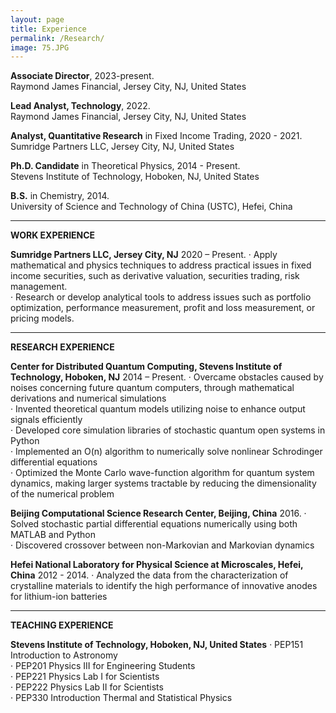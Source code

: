 ```yaml
---
layout: page
title: Experience
permalink: /Research/
image: 75.JPG
---
```


**Associate Director**, 2023-present.    
Raymond James Financial, Jersey City, NJ, United States

**Lead Analyst, Technology**, 2022.    
Raymond James Financial, Jersey City, NJ, United States

**Analyst, Quantitative Research** in Fixed Income Trading, 2020 - 2021.    
Sumridge Partners LLC, Jersey City, NJ, United States

**Ph.D. Candidate** in Theoretical Physics, 2014 - Present.    
Stevens Institute of Technology, Hoboken, NJ, United States

**B.S.** in Chemistry, 2014.    
University of Science and Technology of China (USTC), Hefei, China


****
**WORK EXPERIENCE**

**Sumridge Partners LLC, Jersey City, NJ** 2020 – Present.
· Apply mathematical and physics techniques to address practical issues in fixed income securities, such as derivative valuation, securities trading, risk management.    
· Research or develop analytical tools to address issues such as portfolio optimization, performance measurement, profit and loss measurement, or pricing models.


****
**RESEARCH EXPERIENCE**

**Center for Distributed Quantum Computing, Stevens Institute of Technology, Hoboken, NJ** 2014 – Present.
· Overcame obstacles caused by noises concerning future quantum computers, through mathematical derivations and numerical simulations    
· Invented theoretical quantum models utilizing noise to enhance output signals efficiently    
· Developed core simulation libraries of stochastic quantum open systems in Python    
· Implemented an O(n) algorithm to numerically solve nonlinear Schrodinger differential equations    
· Optimized the Monte Carlo wave-function algorithm for quantum system dynamics, making larger systems tractable by reducing the dimensionality of the numerical problem


**Beijing Computational Science Research Center, Beijing, China** 2016.
· Solved stochastic partial differential equations numerically using both MATLAB and Python   
· Discovered crossover between non-Markovian and Markovian dynamics


**Hefei National Laboratory for Physical Science at Microscales, Hefei, China** 2012 - 2014.
· Analyzed the data from the characterization of crystalline materials to identify the high performance of innovative anodes for lithium-ion batteries

****
**TEACHING EXPERIENCE**

**Stevens Institute of Technology, Hoboken, NJ, United States** 
· PEP151 Introduction to Astronomy     
· PEP201 Physics III for Engineering Students    
· PEP221 Physics Lab I for Scientists    
· PEP222 Physics Lab II for Scientists     
· PEP330 Introduction Thermal and Statistical Physics
